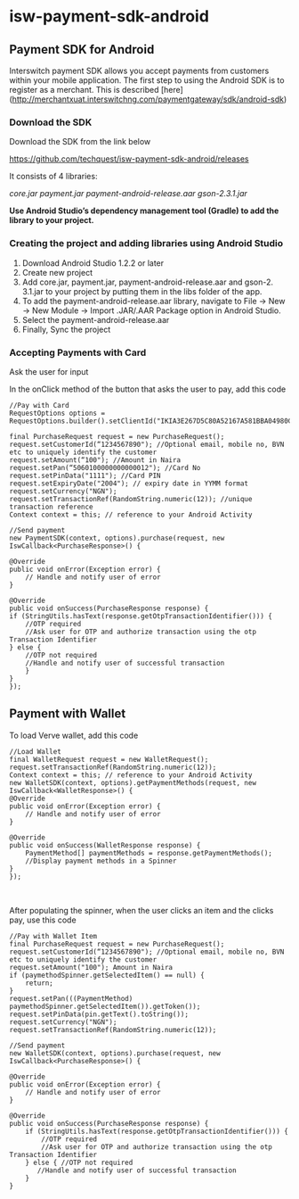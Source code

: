 # isw-payment-sdk-android

## Payment SDK for Android

Interswitch payment SDK allows you accept payments from customers within your mobile application.
The first step to ​using the ​Android SDK is to register as a merchant. This is described [here] (http://merchantxuat.interswitchng.com/paymentgateway/sdk/android-sdk)


### Download the SDK

Download the SDK from the link below

https://github.com/techquest/isw-payment-sdk-android/releases

It consists of ​4 libraries:

*core.jar*
*payment.jar*
*payment-android-release.aar*
*gson-2.​3.1.jar*

**Use Android Studio’s dependency management tool (Gradle) to add the library to your project.**


### Creating the project and adding libraries using Android Studio

1. Download Android Studio 1.2.2 or later
2. Create new project
3. Add core.jar, payment.jar, payment-android-release.aar and gson-2.​3.1.jar to your project by putting them in the libs folder of the app.
4. To add the payment-android-release.aar library, navigate to File -> New -> New Module -> Import .JAR/.AAR Package option in Android Studio.
5. Select the payment-android-release.aar
6. Finally, Sync the project

### Accepting Payments with Card 

Ask the user for input

In the onClick method of the button that asks the user to pay, add this code
  

    //Pay with Card
    RequestOptions options = RequestOptions.builder().setClientId("IKIA3E267D5C80A52167A581BBA04980CA64E7B2E70E").setClientSecret("SagfgnYsmvAdmFuR24sKzMg7HWPmeh67phDNIiZxpIY=").build();
 
    final PurchaseRequest request = new PurchaseRequest();
    request.setCustomerId(“1234567890"); //Optional email, mobile no, BVN etc to uniquely identify the customer
    request.setAmount(“100"); //Amount in Naira
    request.setPan(“5060100000000000012"); //Card No
    request.setPinData("1111"); //Card PIN
    request.setExpiryDate("2004"); // expiry date in YYMM format
    request.setCurrency("NGN");
    request.setTransactionRef(RandomString.numeric(12)); //unique transaction reference
    Context context = this; // reference to your Android Activity
 
    //Send payment
    new PaymentSDK(context, options).purchase(request, new IswCallback<PurchaseResponse>() {
 
    @Override
    public void onError(Exception error) {
        // Handle and notify user of error
    }
 
    @Override
    public void onSuccess(PurchaseResponse response) {
    if (StringUtils.hasText(response.getOtpTransactionIdentifier())) {
		//OTP required
		//Ask user for OTP and authorize transaction using the otp                Transaction Identifier
    } else { 
		//OTP not required
        //Handle and notify user of successful transaction
		}
    }
    });


## Payment with Wallet


To load Verve wallet, add this code

    //Load Wallet
    final WalletRequest request = new WalletRequest();
    request.setTransactionRef(RandomString.numeric(12));
    Context context = this; // reference to your Android Activity
    new WalletSDK(context, options).getPaymentMethods(request, new IswCallback<WalletResponse>() {
    @Override
    public void onError(Exception error) {
        // Handle and notify user of error
    }
 
    @Override
    public void onSuccess(WalletResponse response) {
		PaymentMethod[] paymentMethods = response.getPaymentMethods(); 
		//Display payment methods in a Spinner
    }
	});
​

After populating the spinner, when the user clicks an item and the clicks pay, use this code

    //Pay with Wallet Item
    final PurchaseRequest request = new PurchaseRequest();
    request.setCustomerId(“1234567890"); //Optional email, mobile no, BVN etc to uniquely identify the customer
    request.setAmount("100"); Amount in Naira
    if (paymethodSpinner.getSelectedItem() == null) {
		return;
    }
    request.setPan(((PaymentMethod) paymethodSpinner.getSelectedItem()).getToken());
    request.setPinData(pin.getText().toString());
    request.setCurrency("NGN");
    request.setTransactionRef(RandomString.numeric(12));
 
    //Send payment
    new WalletSDK(context, options).purchase(request, new IswCallback<PurchaseResponse>() {
 
    @Override
    public void onError(Exception error) {
        // Handle and notify user of error
    }
 
    @Override
    public void onSuccess(PurchaseResponse response) {
        if (StringUtils.hasText(response.getOtpTransactionIdentifier())) {       
			//OTP required
			//Ask user for OTP and authorize transaction using the otp Transaction Identifier
        } else { //OTP not required
           //Handle and notify user of successful transaction
        }
    }
